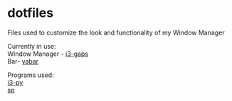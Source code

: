 # dotfiles
Files used to customize the look and functionality of my Window Manager

Currently in use:  
Window Manager - [i3-gaps](https://github.com/Airblader/i3)  
Bar- [yabar](https://github.com/geommer/yabar)  

Programs used:  
[i3-py](https://github.com/ziberna/i3-py)  
[sp](https://gist.github.com/wandernauta/6800547)  
